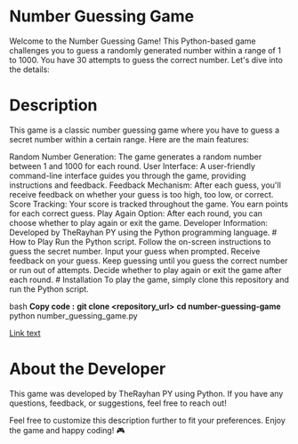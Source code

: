    # Number Guessing Game
Welcome to the Number Guessing Game! This Python-based game challenges you to guess a randomly generated number within a range of 1 to 1000. You have 30 attempts to guess the correct number. Let's dive into the details:

   # Description
This game is a classic number guessing game where you have to guess a secret number within a certain range. Here are the main features:

Random Number Generation: The game generates a random number between 1 and 1000 for each round.
User Interface: A user-friendly command-line interface guides you through the game, providing instructions and feedback.
Feedback Mechanism: After each guess, you'll receive feedback on whether your guess is too high, too low, or correct.
Score Tracking: Your score is tracked throughout the game. You earn points for each correct guess.
Play Again Option: After each round, you can choose whether to play again or exit the game.
Developer Information: Developed by TheRayhan PY using the Python programming language.
    # How to Play
Run the Python script.
Follow the on-screen instructions to guess the secret number.
Input your guess when prompted.
Receive feedback on your guess.
Keep guessing until you guess the correct number or run out of attempts.
Decide whether to play again or exit the game after each round.
    # Installation
To play the game, simply clone this repository and run the Python script.

bash
**Copy code :**
**git clone <repository_url>**
 **cd number-guessing-game**
 python number_guessing_game.py

 [Link text](https://github.com/TheRayhan009/gassing_game)

   # About the Developer
This game was developed by TheRayhan PY using Python. If you have any questions, feedback, or suggestions, feel free to reach out!

Feel free to customize this description further to fit your preferences. Enjoy the game and happy coding! 🎮
